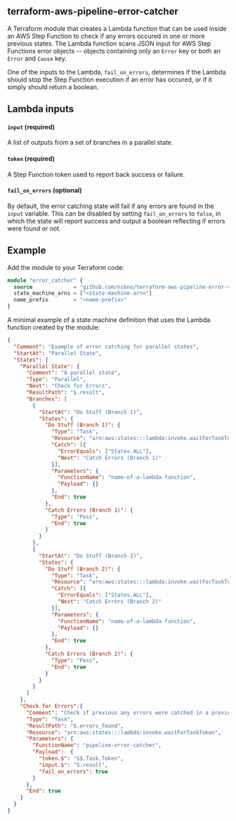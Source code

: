 ## terraform-aws-pipeline-error-catcher
A Terraform module that creates a Lambda function that can be used inside an AWS Step Function to check if any errors occured in one or more previous states. The Lambda function scans JSON input for AWS Step Functions error objects -- objects containing only an `Error` key or both an `Error` and `Cause` key.

One of the inputs to the Lambda, `fail_on_errors`, determines if the Lambda should stop the Step Function execution if an error has occured, or if it simply should return a boolean.

## Lambda inputs

#### `input` (required)
A list of outputs from a set of branches in a parallel state.

#### `token` (required)
A Step Function token used to report back success or failure.

#### `fail_on_errors` (optional)
By default, the error catching state will fail if any errors are found in the `input` variable. This can be disabled by setting `fail_on_errors` to `false`, in which the state will report success and output a boolean reflecting if errors were found or not.

## Example
Add the module to your Terraform code:
```terraform
module "error_catcher" {
  source             = "github.com/nsbno/terraform-aws-pipeline-error-catcher"
  state_machine_arns = ["<state-machine-arn>"]
  name_prefix        = "<name-prefix>"
}
```
A minimal example of a state machine definition that uses the Lambda function created by the module:

```json
{
  "Comment": "Example of error catching for parallel states",
  "StartAt": "Parallel State",
  "States": {
    "Parallel State": {
      "Comment": "A parallel state",
      "Type": "Parallel",
      "Next": "Check for Errors",
      "ResultPath": "$.result",
      "Branches": [
        {
          "StartAt": "Do Stuff (Branch 1)",
          "States": {
            "Do Stuff (Branch 1)": {
              "Type": "Task",
              "Resource": "arn:aws:states:::lambda:invoke.waitForTaskToken",
              "Catch": [{
                "ErrorEquals": ["States.ALL"],
                "Next": "Catch Errors (Branch 1)"
              }],
              "Parameters": {
                "FunctionName": "name-of-a-lambda-function",
                "Payload": {}
              },
              "End": true
            },
            "Catch Errors (Branch 1)": {
              "Type": "Pass",
              "End": true
            }
          }
        },
        {
          "StartAt": "Do Stuff (Branch 2)",
          "States": {
            "Do Stuff (Branch 2)": {
              "Type": "Task",
              "Resource": "arn:aws:states:::lambda:invoke.waitForTaskToken",
              "Catch": [{
                "ErrorEquals": ["States.ALL"],
                "Next": "Catch Errors (Branch 2)"
              }],
              "Parameters": {
                "FunctionName": "name-of-a-lambda-function",
                "Payload": {}
              },
              "End": true
            },
            "Catch Errors (Branch 2)": {
              "Type": "Pass",
              "End": true
            }
          }
        }
      ]
    },
    "Check for Errors":{
      "Comment": "Check if previous any errors were catched in a previous parallel state",
      "Type": "Task",
      "ResultPath": "$.errors_found",
      "Resource": "arn:aws:states:::lambda:invoke.waitForTaskToken",
      "Parameters": {
        "FunctionName": "pipeline-error-catcher",
        "Payload":  {
          "token.$": "$$.Task.Token",
          "input.$": "$.result",
          "fail_on_errors": true
        }
      },
      "End": true
    }
  }
}
```
